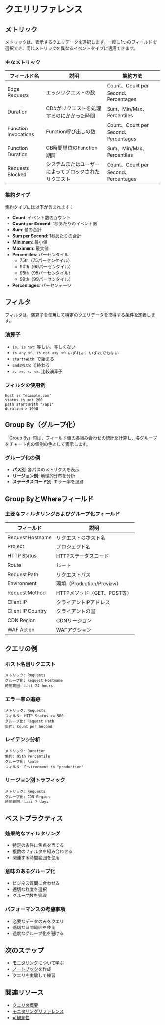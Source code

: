 # クエリリファレンス

## メトリック

メトリックは、表示するクエリデータを選択します。一度に1つのフィールドを選択でき、同じメトリックを異なるイベントタイプに適用できます。

### 主なメトリック

| フィールド名 | 説明 | 集約方法 |
|-----------|-------------|--------------|
| Edge Requests | エッジリクエストの数 | Count、Count per Second、Percentages |
| Duration | CDNがリクエストを処理するのにかかった時間 | Sum、Min/Max、Percentiles |
| Function Invocations | Function呼び出しの数 | Count、Count per Second、Percentages |
| Function Duration | GB時間単位のFunction期間 | Sum、Min/Max、Percentiles |
| Requests Blocked | システムまたはユーザーによってブロックされたリクエスト | Count、Count per Second、Percentages |

### 集約タイプ

集約タイプには以下が含まれます：

- **Count**: イベント数のカウント
- **Count per Second**: 1秒あたりのイベント数
- **Sum**: 値の合計
- **Sum per Second**: 1秒あたりの合計
- **Minimum**: 最小値
- **Maximum**: 最大値
- **Percentiles**: パーセンタイル
  - 75th（75パーセンタイル）
  - 90th（90パーセンタイル）
  - 95th（95パーセンタイル）
  - 99th（99パーセンタイル）
- **Percentages**: パーセンテージ

## フィルタ

フィルタは、演算子を使用して特定のクエリデータを取得する条件を定義します。

### 演算子

- `is`、`is not`: 等しい、等しくない
- `is any of`、`is not any of`: いずれか、いずれでもない
- `startsWith`: で始まる
- `endsWith`: で終わる
- `>`、`>=`、`<`、`<=`: 比較演算子

### フィルタの使用例

```
host is "example.com"
status is not 200
path startsWith "/api"
duration > 1000
```

## Group By（グループ化）

「Group By」句は、フィールド値の各組み合わせの統計を計算し、各グループをチャート内の個別の色として表示します。

### グループ化の例

- **パス別**: 各パスのメトリクスを表示
- **リージョン別**: 地理的分布を分析
- **ステータスコード別**: エラー率を追跡

## Group ByとWhereフィールド

### 主要なフィルタリングおよびグループ化フィールド

| フィールド | 説明 |
|-----------|-------------|
| Request Hostname | リクエストのホスト名 |
| Project | プロジェクト名 |
| HTTP Status | HTTPステータスコード |
| Route | ルート |
| Request Path | リクエストパス |
| Environment | 環境（Production/Preview） |
| Request Method | HTTPメソッド（GET、POST等） |
| Client IP | クライアントIPアドレス |
| Client IP Country | クライアントの国 |
| CDN Region | CDNリージョン |
| WAF Action | WAFアクション |

## クエリの例

### ホスト名別リクエスト

```
メトリック: Requests
グループ化: Request Hostname
時間範囲: Last 24 hours
```

### エラー率の追跡

```
メトリック: Requests
フィルタ: HTTP Status >= 500
グループ化: Request Path
集約: Count per Second
```

### レイテンシ分析

```
メトリック: Duration
集約: 95th Percentile
グループ化: Route
フィルタ: Environment is "production"
```

### リージョン別トラフィック

```
メトリック: Requests
グループ化: CDN Region
時間範囲: Last 7 days
```

## ベストプラクティス

### 効果的なフィルタリング

- 特定の条件に焦点を当てる
- 複数のフィルタを組み合わせる
- 関連する時間範囲を使用

### 意味のあるグループ化

- ビジネス質問に合わせる
- 適切な粒度を選択
- グループ数を管理

### パフォーマンスの考慮事項

- 必要なデータのみをクエリ
- 適切な時間範囲を使用
- 過度なグループ化を避ける

## 次のステップ

- [モニタリング](/docs/query/monitoring)について学ぶ
- [ノートブック](/docs/notebooks)を作成
- クエリを実験して練習

## 関連リソース

- [クエリの概要](/docs/query)
- [モニタリングリファレンス](/docs/query/monitoring/monitoring-reference)
- [可観測性](/docs/observability)
